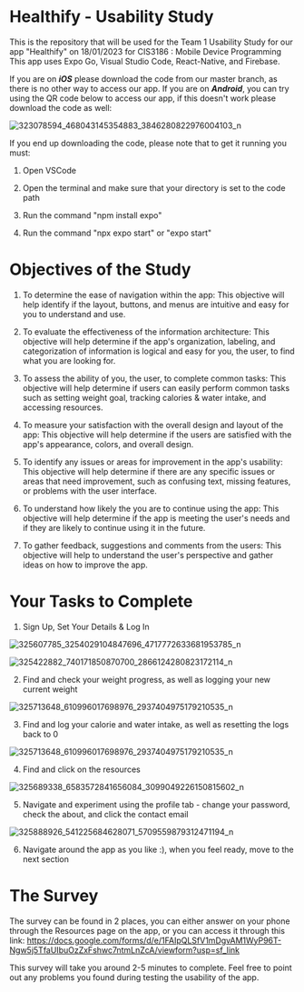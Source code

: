 # Healthify - Usability Study

This is the repository that will be used for the Team 1 Usability Study for our app "Healthify" on 18/01/2023 for CIS3186 : Mobile Device Programming This app uses Expo Go, Visual Studio Code, React-Native, and Firebase.

If you are on ***iOS*** please download the code from our master branch, as there is no other way to access our app. If you are on ***Android***, you can try using the QR code below to access our app, if this doesn't work please download the code as well:

![323078594_468043145354883_3846280822976004103_n](https://user-images.githubusercontent.com/82602343/213135155-f9c29efa-3ee8-4a6b-8b8a-8c231712877f.png)

If you end up downloading the code, please note that to get it running you must:

1. Open VSCode

2. Open the terminal and make sure that your directory is set to the code path

3. Run the command "npm install expo"

4. Run the command "npx expo start" or "expo start"

# Objectives of the Study

1. To determine the ease of navigation within the app: This objective will help identify if the layout, buttons, and menus are intuitive and easy for you to understand and use.

2. To evaluate the effectiveness of the information architecture: This objective will help determine if the app's organization, labeling, and categorization of information is logical and easy for you, the user, to find what you are looking for.

3. To assess the ability of you, the user, to complete common tasks: This objective will help determine if users can easily perform common tasks such as setting weight goal, tracking calories & water intake, and accessing resources.

4. To measure your satisfaction with the overall design and layout of the app: This objective will help determine if the users are satisfied with the app's appearance, colors, and overall design.

5. To identify any issues or areas for improvement in the app's usability: This objective will help determine if there are any specific issues or areas that need improvement, such as confusing text, missing features, or problems with the user interface.

6. To understand how likely the you are to continue using the app: This objective will help determine if the app is meeting the user's needs and if they are likely to continue using it in the future.

7. To gather feedback, suggestions and comments from the users: This objective will help to understand the user's perspective and gather ideas on how to improve the app.

# Your Tasks to Complete

1. Sign Up, Set Your Details & Log In

![325607785_3254029104847696_4717772633681953785_n](https://user-images.githubusercontent.com/82602343/212748119-b3bc7e9c-1545-46f6-a343-ca1f0f109e7d.jpg)

![325422882_740171850870700_2866124280823172114_n](https://user-images.githubusercontent.com/82602343/212748262-f1cfec01-4db2-4597-8d0f-ac907735ac3e.jpg)

2. Find and check your weight progress, as well as logging your new current weight

![325713648_610996017698976_2937404975179210535_n](https://user-images.githubusercontent.com/82602343/212748171-e7ce0d31-a591-4ae0-a526-11924783d2ef.jpg)

3. Find and log your calorie and water intake, as well as resetting the logs back to 0

![325713648_610996017698976_2937404975179210535_n](https://user-images.githubusercontent.com/82602343/212748193-2a08c705-1999-4692-8ff7-46b54f352cf8.jpg)

4. Find and click on the resources

![325689338_6583572841656084_3099049226150815602_n](https://user-images.githubusercontent.com/82602343/212748209-f0be62a9-d049-4a8e-b889-939b3ba82c00.jpg)

5. Navigate and experiment using the profile tab - change your password, check the about, and click the contact email

![325888926_541225684628071_5709559879312471194_n](https://user-images.githubusercontent.com/82602343/212748229-3bd0ba1f-020a-45bd-80c8-637aff3be70e.jpg)

6. Navigate around the app as you like :), when you feel ready, move to the next section

# The Survey

The survey can be found in 2 places, you can either answer on your phone through the Resources page on the app, or you can access it through this link:
https://docs.google.com/forms/d/e/1FAIpQLSfV1mDgvAM1WyP96T-Ngw5j5TfaUIbuOzZxFshwc7ntmLnZcA/viewform?usp=sf_link

This survey will take you around 2-5 minutes to complete. Feel free to point out any problems you found during testing the usability of the app.
